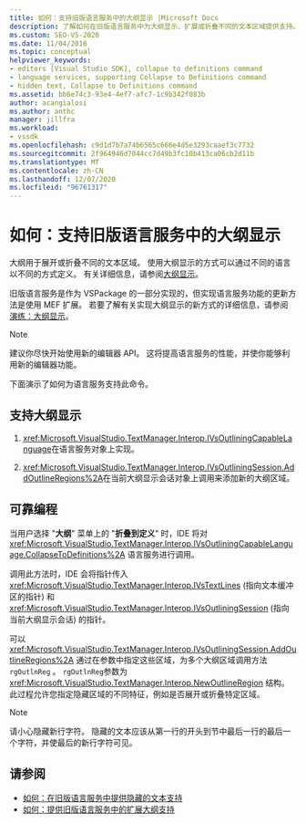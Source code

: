 ```yaml
---
title: 如何：支持旧版语言服务中的大纲显示 |Microsoft Docs
description: 了解如何在旧版语言服务中为大纲显示、扩展或折叠不同的文本区域提供支持。
ms.custom: SEO-VS-2020
ms.date: 11/04/2016
ms.topic: conceptual
helpviewer_keywords:
- editors [Visual Studio SDK], collapse to definitions command
- language services, supporting Collapse to Definitions command
- hidden text, Collapse to Definitions command
ms.assetid: bb6e74c3-93e4-4ef7-afc7-1c9b342f083b
author: acangialosi
ms.author: anthc
manager: jillfra
ms.workload:
- vssdk
ms.openlocfilehash: c9d1d7b7a74b6565c666e4d5e3293caaef3c7732
ms.sourcegitcommit: 2f964946d7044cc7d49b3fc10b413ca06cb2d11b
ms.translationtype: MT
ms.contentlocale: zh-CN
ms.lasthandoff: 12/07/2020
ms.locfileid: "96761317"
---
```

# <a name="how-to-support-outlining-in-a-legacy-language-service"></a>如何：支持旧版语言服务中的大纲显示
大纲用于展开或折叠不同的文本区域。 使用大纲显示的方式可以通过不同的语言以不同的方式定义。 有关详细信息，请参阅[大纲显示](../../ide/outlining.md)。

 旧版语言服务是作为 VSPackage 的一部分实现的，但实现语言服务功能的更新方法是使用 MEF 扩展。 若要了解有关实现大纲显示的新方式的详细信息，请参阅 [演练：大纲显示](../../extensibility/walkthrough-outlining.md)。

> [!NOTE]
> 建议你尽快开始使用新的编辑器 API。 这将提高语言服务的性能，并使你能够利用新的编辑器功能。

 下面演示了如何为语言服务支持此命令。

## <a name="to-support-outlining"></a>支持大纲显示

1. <xref:Microsoft.VisualStudio.TextManager.Interop.IVsOutliningCapableLanguage>在语言服务对象上实现。

2. <xref:Microsoft.VisualStudio.TextManager.Interop.IVsOutliningSession.AddOutlineRegions%2A>在当前大纲显示会话对象上调用来添加新的大纲区域。

## <a name="robust-programming"></a>可靠编程
 当用户选择 "**大纲**" 菜单上的 "**折叠到定义**" 时，IDE 将对 <xref:Microsoft.VisualStudio.TextManager.Interop.IVsOutliningCapableLanguage.CollapseToDefinitions%2A> 语言服务进行调用。

 调用此方法时，IDE 会将指针传入 <xref:Microsoft.VisualStudio.TextManager.Interop.IVsTextLines> (指向文本缓冲区的指针) 和 <xref:Microsoft.VisualStudio.TextManager.Interop.IVsOutliningSession> (指向当前大纲显示会话) 的指针。

 可以 <xref:Microsoft.VisualStudio.TextManager.Interop.IVsOutliningSession.AddOutlineRegions%2A> 通过在参数中指定这些区域，为多个大纲区域调用方法 `rgOutlnReg` 。 `rgOutlnReg`参数为 <xref:Microsoft.VisualStudio.TextManager.Interop.NewOutlineRegion> 结构。 此过程允许您指定隐藏区域的不同特征，例如是否展开或折叠特定区域。

> [!NOTE]
> 请小心隐藏新行字符。 隐藏的文本应该从第一行的开头到节中最后一行的最后一个字符，并使最后的新行字符可见。

## <a name="see-also"></a>请参阅
- [如何：在旧版语言服务中提供隐藏的文本支持](../../extensibility/internals/how-to-provide-hidden-text-support-in-a-legacy-language-service.md)
- [如何：提供旧版语言服务中的扩展大纲支持](../../extensibility/internals/how-to-provide-expanded-outlining-support-in-a-legacy-language-service.md)

